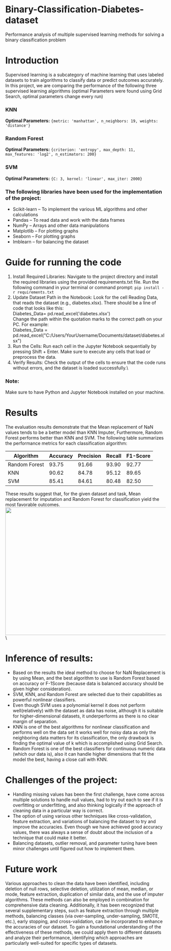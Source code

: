 # Binary-Classification-Diabetes-dataset
Performance analysis of multiple supervised learning methods for solving a binary classification problem

# Introduction
Supervised learning is a subcategory of machine learning that uses labeled datasets to train algorithms to classify data or predict outcomes accurately. In this project, we are comparing the performance of the following three supervised learning algorithms (optimal Parameters were found using Grid Search, optimal parameters change every run)
### KNN
**Optimal Parameters:** `{metric: 'manhattan', n_neighbors: 19, weights: 'distance'}`

### Random Forest
**Optimal Parameters:** `{criterion: 'entropy', max_depth: 11, max_features: 'log2', n_estimators: 200}`

### SVM
**Optimal Parameters:** `{C: 3, kernel: 'linear', max_iter: 2000}`
### The following libraries have been used for the implementation of the project:
- Scikit-learn – To implement the various ML algorithms and other calculations
- Pandas – To read data and work with the data frames
- NumPy – Arrays and other data manipulations
- Matplotlib – For plotting graphs
- Seaborn – For plotting graphs
- Imblearn – for balancing the dataset

# Guide for running the code
1. Install Required Libraries: Navigate to the project directory and install the required libraries using the provided requirements.txt file. Run the following command in your terminal or command prompt:
`pip install -r requirements.txt`
2. Update Dataset Path in the Notebook: Look for the cell Reading Data, that reads the dataset (e.g., diabetes.xlsx). There should be a line of code that looks like this:\
Diabetes_Data= pd.read_excel('diabetes.xlsx')\
Change the path within the quotation marks to the correct path on your PC. For example:\
Diabetes_Data = pd.read_excel("C:/Users/YourUsername/Documents/dataset/diabetes.xlsx")
3. Run the Cells: Run each cell in the Jupyter Notebook sequentially by pressing Shift + Enter. Make sure to execute any cells that load or preprocess the data.
4. Verify Results: Check the output of the cells to ensure that the code runs without errors, and the dataset is loaded successfully.\
### Note:
Make sure to have Python and Jupyter Notebook installed on your machine.

# Results
The evaluation results demonstrate that the Mean replacement of NaN values tends to be a better model than KNN Imputer, Furthermore, Random Forest performs better than KNN and SVM. The following table summarizes the performance metrics for each classification algorithm:

| Algorithm    | Accuracy | Precision | Recall | F1-Score |
| ------------ | -------- | --------- | ------ | -------- |
| Random Forest | 93.75    | 91.66     | 93.90  | 92.77    |
| KNN          | 90.62    | 84.78     | 95.12  | 89.65    |
| SVM          | 85.41    | 84.61     | 80.48  | 82.50    |

These results suggest that, for the given dataset and task, Mean replacement for imputation and Random Forest for classification yield the most favorable outcomes.
<img src="https://github.com/Prem-Deep9/Perceptron/blob/main/Binary%20Perceptron.png" height="400" width="600">\

# Inference of results:
- Based on the results the ideal method to choose for NaN Replacement is by using Mean, and the best algorithm to use is Random Forest based on accuracy or F-1Score (because data is balanced accuracy should be given higher consideration).
- SVM, KNN, and Random Forest are selected due to their capabilities as powerful nonlinear classifiers.
- Even though SVM uses a polynomial kernel it does not perform well(relatively) with the dataset as data has noise, although it is suitable for higher-dimensional datasets, it underperforms as there is no clear margin of separation.
- KNN is one of the best algorithms for nonlinear classification and performs well on the data set it works well for noisy data as only the neighboring data matters for its classification, the only drawback is finding the optimal value of k which is accomplished using Grid Search.
- Random Forest is one of the best classifiers for continuous numeric data (which our data is), also it can handle higher dimensions that fit the model the best, having a close call with KNN.

# Challenges of the project:
- Handling missing values has been the first challenge, have come across multiple solutions to handle null values, had to try out each to see if it is overfitting or underfitting, and also thinking logically if the approach of cleaning data in a particular way is correct.
- The option of using various other techniques like cross-validation, feature extraction, and variations of balancing the dataset to try and improve the accuracies. Even though we have achieved good accuracy values, there was always a sense of doubt about the inclusion of a technique that could make it better.
- Balancing datasets, outlier removal, and parameter tuning have been minor challenges until figured out how to implement them.

# Future work
Various approaches to clean the data have been identified, including deletion of null rows, selective deletion, utilization of mean, median, or mode, feature extraction, duplication of similar data, and the use of imputer algorithms. These methods can also be employed in combination for comprehensive data cleaning. Additionally, it has been recognized that several supplementary steps, such as feature extraction through multiple methods, balancing classes (via over-sampling, under-sampling, SMOTE, etc.), early stopping, and cross-validation, can be incorporated to enhance the accuracies of our dataset. To gain a foundational understanding of the effectiveness of these methods, we could apply them to different datasets and analyze their performance, identifying which approaches are particularly well-suited for specific types of datasets.

